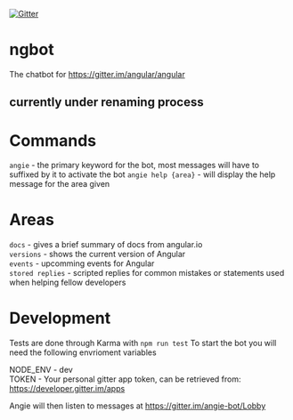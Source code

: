 [![Gitter](https://badges.gitter.im/angie-bot/Lobby.svg)](https://gitter.im/angie-bot/Lobby?utm_source=badge&utm_medium=badge&utm_campaign=pr-badge&utm_content=badge)

# ngbot
The chatbot for https://gitter.im/angular/angular

## currently under renaming process

# Commands
`angie` - the primary keyword for the bot, most messages will have to suffixed by it to activate the bot
`angie help {area}` - will display the help message for the area given

# Areas
`docs` - gives a brief summary of docs from angular.io  
`versions` - shows the current version of Angular  
`events` - upcomming events for Angular  
`stored replies` - scripted replies for common mistakes or statements used when helping fellow developers

# Development
Tests are done through Karma with `npm run test`
To start the bot you will need the following envrioment variables

NODE_ENV - dev  
TOKEN - Your personal gitter app token, can be retrieved from: https://developer.gitter.im/apps  

Angie will then listen to messages at https://gitter.im/angie-bot/Lobby
